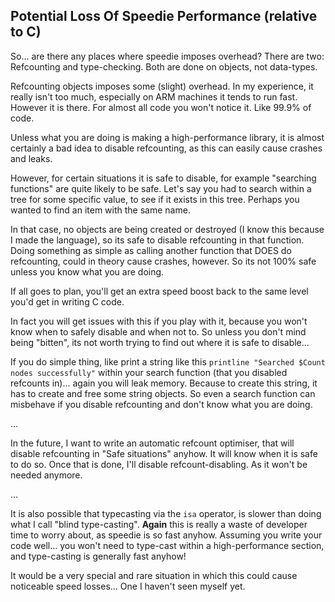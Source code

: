 ## Potential Loss Of Speedie Performance (relative to C)

So... are there any places where speedie imposes overhead? There are two: Refcounting and type-checking. Both are done on objects, not data-types.

Refcounting objects imposes some (slight) overhead. In my experience, it really isn't too much, especially on ARM machines it tends to run fast. However it is there. For almost all code you won't notice it. Like 99.9% of code.

Unless what you are doing is making a high-performance library, it is almost certainly a bad idea to disable refcounting, as this can easily cause crashes and leaks.

However, for certain situations it is safe to disable, for example "searching functions" are quite likely to be safe. Let's say you had to search within a tree for some specific value, to see if it exists in this tree. Perhaps you wanted to find an item with the same name.

In that case, no objects are being created or destroyed (I know this because I made the language), so its safe to disable refcounting in that function. Doing something as simple as calling another function that DOES do refcounting, could in theory cause crashes, however. So its not 100% safe unless you know what you are doing.

If all goes to plan, you'll get an extra speed boost back to the same level you'd get in writing C code.

In fact you will get issues with this if you play with it, because you won't know when to safely disable and when not to. So unless you don't mind being "bitten", its not worth trying to find out where it is safe to disable...

If you do simple thing, like print a string like this `printline "Searched $Count nodes successfully"` within your search function (that you disabled refcounts in)... again you will leak memory. Because to create this string, it has to create and free some string objects. So even a search function can misbehave if you disable refcounting and don't know what you are doing.

...

In the future, I want to write an automatic refcount optimiser, that will disable refcounting in "Safe situations" anyhow. It will know when it is safe to do so. Once that is done, I'll disable refcount-disabling. As it won't be needed anymore.

...

It is also possible that typecasting via the `isa` operator, is slower than doing what I call "blind type-casting". **Again** this is really a waste of developer time to worry about, as speedie is so fast anyhow. Assuming you write your code well... you won't need to type-cast within a high-performance section, and type-casting is generally fast anyhow!

It would be a very special and rare situation in which this could cause noticeable speed losses... One I haven't seen myself yet.

